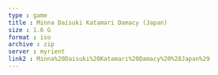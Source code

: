 ```yaml
---
type : game
title : Minna Daisuki Katamari Damacy (Japan)
size : 1.6 G
format : iso
archive : zip
server : myrient
link2 : Minna%20Daisuki%20Katamari%20Damacy%20%28Japan%29
---
```

